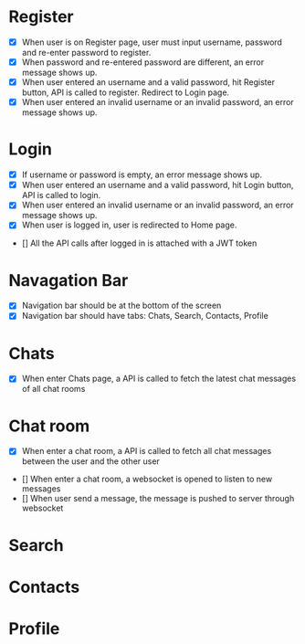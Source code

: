 # Register
- [x] When user is on Register page, user must input username, password and re-enter password to register.
- [x] When password and re-entered password are different, an error message shows up.
- [x] When user entered an username and a valid password, hit Register button, API is called to register. Redirect to Login page.
- [x] When user entered an invalid username or an invalid password, an error message shows up.

# Login
- [x] If username or password is empty, an error message shows up.
- [x] When user entered an username and a valid password, hit Login button, API is called to login.
- [x] When user entered an invalid username or an invalid password, an error message shows up.
- [x] When user is logged in, user is redirected to Home page.
- [] All the API calls after logged in is attached with a JWT token

# Navagation Bar
- [x] Navigation bar should be at the bottom of the screen
- [x] Navigation bar should have tabs: Chats, Search, Contacts, Profile

# Chats
- [x] When enter Chats page, a API is called to fetch the latest chat messages of all chat rooms

# Chat room
- [x] When enter a chat room, a API is called to fetch all chat messages between the user and the other user
- [] When enter a chat room, a websocket is opened to listen to new messages
- [] When user send a message, the message is pushed to server through websocket

# Search

# Contacts

# Profile